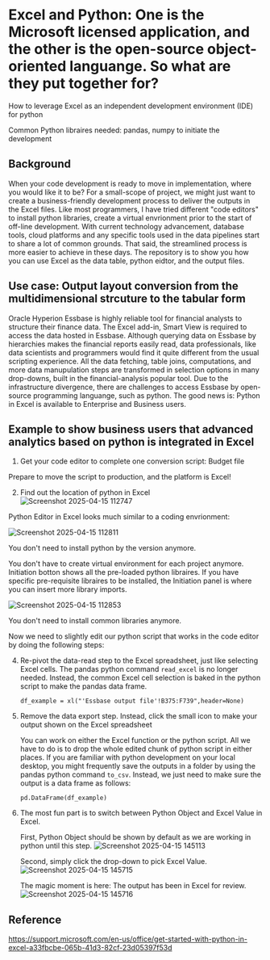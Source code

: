 # Excel and Python: One is the Microsoft licensed application, and the other is the open-source object-oriented languange. So what are they put together for?

How to leverage Excel as an independent development environment (IDE) for python
 
Common Python libraires needed: pandas, numpy to initiate the development 
## Background
When your code development is ready to move in implementation, where you would like it to be? For a small-scope of project, we might just want to create a business-friendly development process to deliver the outputs in the Excel files. Like most programmers, I have tried different "code editors" to install python libraries, create a virtual envrionment prior to the start of off-line development. With current technology advancement, database tools, cloud platforms and any specific tools used in the data pipelines start to share a lot of common grounds. That said, the streamlined process is more easier to achieve in these days. The repository is to show you how you can use Excel as the data table, python eidtor, and the output files.
## Use case: Output layout conversion from the multidimensional strcuture to the tabular form
Oracle Hyperion Essbase is highly reliable tool for financial analysts to structure their finance data. The Excel add-in, Smart View is required to access the data hosted in Essbase. Although querying data on Essbase by hierarchies makes the financial reports easily read, data professionals, like data scientists and programmers would find it quite different from the usual scripting experience. All the data fetching, table joins, computations, and more data manupulation steps are transformed in selection options in many drop-downs, built in the financial-analysis popular tool. Due to the infrastructure divergence, there are challenges to access Essbase by open-source programming languange, such as python. The good news is: Python in Excel is available to Enterprise and Business users.
## Example to show business users that advanced analytics based on python is integrated in Excel
1. Get your code editor to complete one conversion script: Budget file

Prepare to move the script to production, and the platform is Excel!

2. Find out the location of python in Excel
![Screenshot 2025-04-15 112747](https://github.com/user-attachments/assets/d1d0c246-bc0b-4387-8598-0f2ddbb08103)

Python Editor in Excel looks much similar to a coding envrionment:

![Screenshot 2025-04-15 112811](https://github.com/user-attachments/assets/6acc2b09-53b2-4562-ac53-bfadd9f4a10a)

   You don't need to install python by the version anymore.

   You don't have to create virtual environment for each project anymore. Initiation botton shows all the pre-loaded python libraires. If you have specific pre-requisite libraires to be installed, the Initiation panel is where you can insert more library imports.
   
![Screenshot 2025-04-15 112853](https://github.com/user-attachments/assets/6784c364-79f1-4483-8c25-bcb3dea3e85d)

   You don't need to install common libraries anymore.
   
Now we need to slightly edit our python script that works in the code editor by doing the following steps:

4. Re-pivot the data-read step to the Excel spreadsheet, just like selecting Excel cells. The pandas python command ``read_excel`` is no longer needed. Instead, the common Excel cell selection is baked in the python script to make the pandas data frame.
   
   ``df_example = xl("'Essbase output file'!B375:F739",header=None)``
   
6. Remove the data export step. Instead, click the small icon to make your output shown on the Excel spreadsheet
   
   You can work on either the Excel function or the python script. All we have to do is to drop the whole edited chunk of python script in either places. If you are familiar with python development on your local desktop, you might frequently save the outputs in a folder by using the pandas python command ``to_csv``. Instead, we just need to make sure the output is a data frame as follows: 

   ``pd.DataFrame(df_example)``
7. The most fun part is to switch between Python Object and Excel Value in Excel.
   
   First, Python Object should be shown by default as we are working in python until this step.
   ![Screenshot 2025-04-15 145113](https://github.com/user-attachments/assets/ee74222d-9a07-4aa5-a7bf-81069f60f772)

   Second, simply click the drop-down to pick Excel Value.
  ![Screenshot 2025-04-15 145715](https://github.com/user-attachments/assets/a377f375-d541-4c99-b7e2-95bf3ce8734b)

   The magic moment is here: The output has been in Excel for review.
  ![Screenshot 2025-04-15 145716](https://github.com/user-attachments/assets/b7e8c995-2b59-4cba-b631-b011b352cf0d)

## Reference
https://support.microsoft.com/en-us/office/get-started-with-python-in-excel-a33fbcbe-065b-41d3-82cf-23d05397f53d
